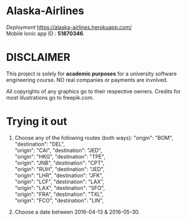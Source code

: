 # Alaska-Airlines

*Deployment*
https://alaska-airlines.herokuapp.com/  
Mobile Ionic app ID : **51870346**.

# DISCLAIMER
This project is solely for **academic purposes** for a university software engineering course.
NO real companies or payments are involved.

All copyrights of any graphics go to their respective owners.
Credits for most illustrations go to freepik.com.

# Trying it out
1. Choose any of the following routes (both ways):
"origin": "BOM", "destination": "DEL",  
"origin": "CAI", "destination": "JED",  
"origin": "HKG", "destination": "TPE",  
"origin": "JNB", "destination": "CPT",  
"origin": "RUH", "destination": "JED",  
"origin": "LHR", "destination": "JFK",  
"origin": "LCF", "destination": "LAX",  
"origin": "LAX", "destination": "SFO",  
"origin": "FRA", "destination": "TXL",  
"origin": "FCO", "destination": "LIN",  

2. Choose a date between 2016-04-13 & 2016-05-30.

